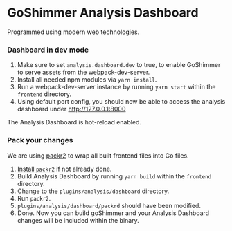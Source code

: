 # GoShimmer Analysis Dashboard

Programmed using modern web technologies.

### Dashboard in dev mode

1. Make sure to set `analysis.dashboard.dev` to true, to enable GoShimmer to serve assets
   from the webpack-dev-server.
2. Install all needed npm modules via `yarn install`.
3. Run a webpack-dev-server instance by running `yarn start` within the `frontend` directory.
4. Using default port config, you should now be able to access the analysis dashboard under http://127.0.0.1:8000

The Analysis Dashboard is hot-reload enabled.

### Pack your changes

We are using [packr2](https://github.com/gobuffalo/packr/tree/master/v2) to wrap all built frontend files into Go files.

1. [Install `packr2`](https://github.com/gobuffalo/packr/tree/master/v2#binary-installation) if not already done.
2. Build Analysis Dashboard by running `yarn build` within the `frontend` directory.
3. Change to the `plugins/analysis/dashboard` directory.
4. Run `packr2`.
5. `plugins/analysis/dashboard/packrd` should have been modified.
6. Done. Now you can build goShimmer and your Analysis Dashboard changes will be included within the binary.
